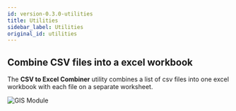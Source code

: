 ```yaml
---
id: version-0.3.0-utilities
title: Utilities
sidebar_label: Utilities
original_id: utilities
---
```



## Combine CSV files into a excel workbook
The  **CSV to Excel Combiner** utility combines a list of csv files into one excel workbook with each file on a separate worksheet.

![GIS Module](/bts-ce-lite/img/csv_to_excel_combiner.png)
